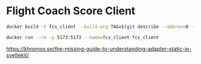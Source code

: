 # Flight Coach Score Client

```bash
docker build -t fcs_client --build-arg TAG=$(git describe --abbrev=0 --tags ) .

docker run --rm -p 5173:5173 --name=fcs_client fcs_client
```

https://khromov.se/the-missing-guide-to-understanding-adapter-static-in-sveltekit/